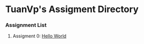 # TuanVp's Assigment Directory

### Assignment List

1. Assigment 0: [Hello World](https://github.com/FASTTRACKSE/FFSE1703.JavaCore/blob/master/Assignments/TuanVP/HelloWorld/src/HelloWorld.java)
